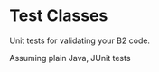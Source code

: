 Test Classes
============

Unit tests for validating your B2 code.

Assuming plain Java, JUnit tests
